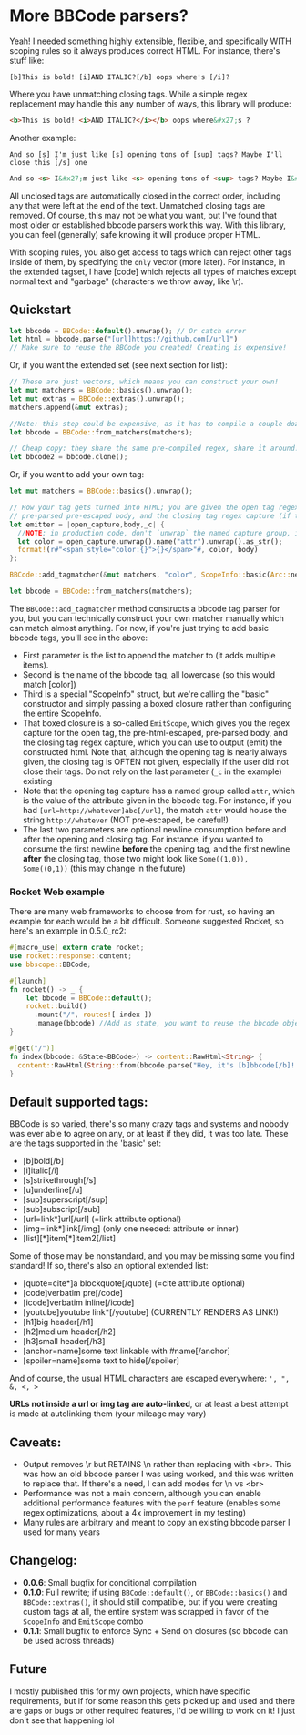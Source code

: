 # More BBCode parsers?

Yeah! I needed something highly extensible, flexible, and specifically WITH scoping 
rules so it always produces correct HTML. For instance, there's stuff like:

```
[b]This is bold! [i]AND ITALIC?[/b] oops where's [/i]?
```

Where you have unmatching closing tags. While a simple regex replacement may handle this
any number of ways, this library will produce:

```html
<b>This is bold! <i>AND ITALIC?</i></b> oops where&#x27;s ?
```

Another example:

```
And so [s] I'm just like [s] opening tons of [sup] tags? Maybe I'll close this [/s] one
```

```html
And so <s> I&#x27;m just like <s> opening tons of <sup> tags? Maybe I&#x27;ll close this </sup></s> one</s>
```

All unclosed tags are automatically closed in the correct order, including any that were
left at the end of the text. Unmatched closing tags are removed. Of course, this may not
be what you want, but I've found that most older or established bbcode parsers work this
way. With this library, you can feel (generally) safe knowing it will produce proper HTML.

With scoping rules, you also get access to tags which can reject other tags inside of them,
by specifying the `only` vector (more later). For instance, in the extended tagset, I have 
[code] which rejects all types of matches except normal text and "garbage" (characters we
throw away, like \r).

## Quickstart 

```rust
let bbcode = BBCode::default().unwrap(); // Or catch error
let html = bbcode.parse("[url]https://github.com[/url]")
// Make sure to reuse the BBCode you created! Creating is expensive!
```

Or, if you want the extended set (see next section for list):

```rust
// These are just vectors, which means you can construct your own!
let mut matchers = BBCode::basics().unwrap();
let mut extras = BBCode::extras().unwrap();
matchers.append(&mut extras);

//Note: this step could be expensive, as it has to compile a couple dozen regexes
let bbcode = BBCode::from_matchers(matchers);

// Cheap copy: they share the same pre-compiled regex, share it around!
let bbcode2 = bbcode.clone();
```

Or, if you want to add your own tag:

```rust
let mut matchers = BBCode::basics().unwrap();

// How your tag gets turned into HTML; you are given the open tag regex capture, the 
// pre-parsed pre-escaped body, and the closing tag regex capture (if the user provided it)
let emitter = |open_capture,body,_c| {
  //NOTE: in production code, don't `unwrap` the named capture group, it might not exist!
  let color = open_capture.unwrap().name("attr").unwrap().as_str();
  format!(r#"<span style="color:{}">{}</span>"#, color, body)
};

BBCode::add_tagmatcher(&mut matchers, "color", ScopeInfo::basic(Arc::new(emitter)), None, None)?;

let bbcode = BBCode::from_matchers(matchers);
```

The `BBCode::add_tagmatcher` method constructs a bbcode tag parser for you, but you can technically
construct your own matcher manually which can match almost anything. For now, if you're just trying to add
basic bbcode tags, you'll see in the above:
- First parameter is the list to append the matcher to (it adds multiple items).
- Second is the name of the bbcode tag, all lowercase (so this would match [color])
- Third is a special "ScopeInfo" struct, but we're calling the "basic" constructor and simply
  passing a boxed closure rather than configuring the entire ScopeInfo.
- That boxed closure is a so-called `EmitScope`, which gives you the regex capture for the open
  tag, the pre-html-escaped, pre-parsed body, and the closing tag regex capture, which you can
  use to output (emit) the constructed html. Note that, although the opening tag is nearly always
  given, the closing tag is OFTEN not given, especially if the user did not close their tags. Do
  not rely on the last parameter (`_c` in the example) existing
- Note that the opening tag capture has a named group called `attr`, which is the value of the
  attribute given in the bbcode tag. For instance, if you had `[url=http://whatever]abc[/url]`, 
  the match `attr` would house the string `http://whatever` (NOT pre-escaped, be careful!)
- The last two parameters are optional newline consumption before and after the opening and 
  closing tag. For instance, if you wanted to consume the first newline __before__ the opening tag, and
  the first newline __after__ the closing tag, those two might look like `Some((1,0)), Some((0,1))`
  (this may change in the future)
  
### Rocket Web example
There are many web frameworks to choose from for rust, so having an example for each would be a 
bit difficult. Someone suggested Rocket, so here's an example in 0.5.0_rc2:

```rust
#[macro_use] extern crate rocket;
use rocket::response::content;
use bbscope::BBCode;

#[launch]
fn rocket() -> _ {
    let bbcode = BBCode::default();
    rocket::build()
      .mount("/", routes![ index ])
      .manage(bbcode) //Add as state, you want to reuse the bbcode object!!
}

#[get("/")]
fn index(bbcode: &State<BBCode>) -> content::RawHtml<String> {
  content::RawHtml(String::from(bbcode.parse("Hey, it's [b]bbcode[/b]! [i]Oops, [u]forgot to close[/i] a tag")))
}
```


## Default supported tags:

BBCode is so varied, there's so many crazy tags and systems and nobody was ever able to agree
on any, or at least if they did, it was too late. These are the tags supported in the
'basic' set:

- [b]bold[/b]
- [i]italic[/i]
- [s]strikethrough[/s]
- [u]underline[/u]
- [sup]superscript[/sup]
- [sub]subscript[/sub]
- [url=link*]url[/url] (=link attribute optional)
- [img=link*]link[/img] (only one needed: attribute or inner)
- [list][\*]item[\*]item2[/list]

Some of those may be nonstandard, and you may be missing some you find standard! If so,
there's also an optional extended list:

- [quote=cite*]a blockquote[/quote] (=cite attribute optional)
- [code]verbatim pre[/code]
- [icode]verbatim inline[/icode]
- [youtube]youtube link*[/youtube] (CURRENTLY RENDERS AS LINK!)
- [h1]big header[/h1]
- [h2]medium header[/h2]
- [h3]small header[/h3]
- [anchor=name]some text linkable with #name[/anchor]
- [spoiler=name]some text to hide[/spoiler]

And of course, the usual HTML characters are escaped everywhere: `', ", &, <, >`

**URLs not inside a url or img tag are auto-linked**, or at least a best attempt
is made at autolinking them (your mileage may vary)

## Caveats:

- Output removes \r but RETAINS \n rather than replacing with \<br\>. This was how an old
  bbcode parser I was using worked, and this was written to replace that. If there's a need,
  I can add modes for \n vs \<br\>
- Performance was not a main concern, although you can enable additional performance 
  features with the `perf` feature (enables some regex optimizations, about a 4x improvement in my
  testing)
- Many rules are arbitrary and meant to copy an existing bbcode parser I used for many years

## Changelog:

- **0.0.6**: Small bugfix for conditional compilation
- **0.1.0**: Full rewrite; if using `BBCode::default()`, or `BBCode::basics()` and `BBCode::extras()`,
  it should still compatible, but if you were creating custom tags at all, the entire system was
  scrapped in favor of the `ScopeInfo` and `EmitScope` combo
- **0.1.1**: Small bugfix to enforce Sync + Send on closures (so bbcode can be used across threads)

## Future

I mostly published this for my own projects, which have specific requirements, but if for 
some reason this gets picked up and used and there are gaps or bugs or other required
features, I'd be willing to work on it! I just don't see that happening lol
